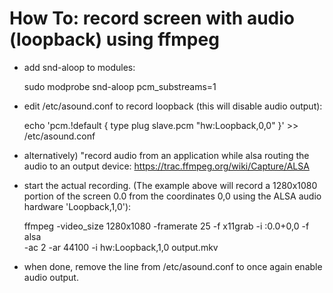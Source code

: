 How To: record screen with audio (loopback) using ffmpeg
========================================================

+ add snd-aloop to modules:

	sudo modprobe snd-aloop pcm_substreams=1

+ edit /etc/asound.conf to record loopback (this will disable audio output):

	echo 'pcm.!default { type plug slave.pcm "hw:Loopback,0,0" }' >> \
	/etc/asound.conf

+ alternatively) "record audio from an application while alsa routing the audio 
to an output device: https://trac.ffmpeg.org/wiki/Capture/ALSA

+ start the actual recording. (The example above will record a 1280x1080 
portion of the screen 0.0 from the coordinates 0,0 using the ALSA audio 
hardware 'Loopback,1,0'):

	ffmpeg -video_size 1280x1080 -framerate 25 -f x11grab -i :0.0+0,0 -f alsa \
	-ac 2 -ar 44100 -i hw:Loopback,1,0 output.mkv

+ when done, remove the line from /etc/asound.conf to once again enable audio 
output.

